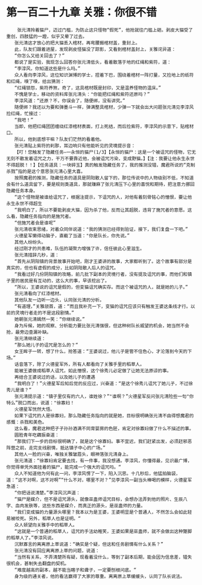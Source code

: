 # 第一百二十九章 关雅：你很不错
        张元清拎着猫尸，迈过门槛，为防止这只怪物“假死”，他抢就往门槛上砸。剥皮大猫受了重创，四肢猛的一蹬，似乎又晕了过去。
       张元清这才放心的把大猫丢入棺材，再弯腰搬棺材盖，重封上。
       此，队友们跟着进屋，发现剥皮怪猫没了踪影，又看到棺材盖封上，关雅诧异道：
       “你怎么又给关回去了？”
       都说了是实验，我现怎么回答你张元清低头，看着散落于地的红绳和紫符，道：
       “李淳风，你知道这些是什么吗。”
       众人看向李淳风，这位知识渊博的学士，捏着下巴，围绕着棺材一阵打量，又捡地上的纸符和红绳，嗅了嗅，给出猜测：
       “红绳锁怨，紫符养煞，奇了，这具棺材既是封印，又是温养怪物的温床。”
       不愧是学士，移动的资料库张元清头："你能把红绳和紫符还原吗？”
       李淳风道：“还原？不，你误会了，随便绑，没有讲究。”
       随便绑？我还以为要和弹墨斗一样，弹满整具棺材，少弹一下就会出大问题张元清见李淳风捡红绳，忙接过：
       “我吧！”
       当即，他把红绳团团缠绕红漆棺材表面，打上死结，而后捡紫符，李淳风的示意下，贴棺材口。
       所以，他到底想干嘛？队友们茫然的看着他。
       张元清贴上紫符的刹那，耳边响只有他能听见的灵境提示音：
       【叮！您触发了隐藏任务―一永恒的猫尸(1/3】【永恒的猫尸：这是一个被诅咒的怪物，它无无刻不散发着诅咒之力，干万不要靠近他，会被诅咒污染，变成野猫。】【注：我要让他永生永世不得超脱！！】【任务道具：一块碎玉】真的触发隐藏任务了，我的推测没错，魔君所说的“克制杀戮”指的是这个意思张元清心里大喜。
       按照魔君的推测，隐藏任务的道具是阴阳散人留下的，那位传说中的人物级别不低，不知道会有什么道具留下，要是规则类道具，那就赚麻了张元清压下心里的喜悦和期待，把注意力挪回隐藏任务本身。
       “这个怪物是被谁给诅咒了，根据注提示，下诅咒的人，对他有着刻骨铭心的憎恨，要让他永生永世不得超生
       “我明白了，所以不要能剥皮大猫，因为杀了他，反而让其超脱，违背了施咒者的意愿。这么看，隐藏任务指向的是施咒者。
       “但施咒者会是谁呢”
       张元清收束思绪，对着众同伴说道："我的猜测已经得到验证，接下，我们复盘一下吧。”
       火德星军懒得动脑子，直截了当道："你是队长，你先说。”
       其他人纷纷头。
       经过刚才的共患难，队伍的凝聚力增强了许，信任彼此心里滋生。
       张元清措辞几秒，道：
       “首先从阴阳镇的背景故事开始吧，刚才王婆讲的故事，大家都听到了。这个故事有部分是真实的，但也有虚假的成分，比如阴阳散人后人的诅咒。
       “我看过好几份阴阳镇的攻略，前几批下副本的灵境行者，没有提及诅咒的事，而他们和镇子里的居民是有互动的，这么大的事，早该挖出了。
       “所以，王婆说的诅咒是假的，但变猫诅咒确实存。而这个被诅咒的人，就是她的儿子。”
       张元清看向了红漆棺材。
       其他队友一边听一边头，认同张元清的分析。
       “有道理，”关雅颔首，道：“而且我补充一下，变猫的诅咒应该只有触发王婆这条线才行。以前的灵境行者走的不是这段剧情。”
       她朝张元清嫣然一笑：“你继续说。”
       身为斥候，她的观察、分析能力要比张元清强很，但这种树队长威望的机会，她当然不会抢，最旁边查漏补缺。
       张元清继续道：
       “那么她儿子的诅咒是怎么的？“
       女王眸子一转，想了什么，抢答道：“王婆说过，他儿子是管不住色心，才沦落到今天的下场。”
       话音落下，除了火德星军外，所有人都看向了关雅手里的稻草人。
       能被王婆做成稻草人诅咒，如此憎恨，这个徐秀儿必定做了让她无法原谅的事。
       再结合王婆说过的话，以及她儿子的遭遇
       “我明白了！”火德星军后知后觉的反应过，兴奋道：“是这个徐秀儿诅咒了她儿子，不过徐秀儿是谁？”
       张元清提示道："镇子里仅有的六人，谁姓徐？”"谁啊？”火德星军反问张元清险些一句"你特么”脱口而出，说道："徐寡妇！
       火德星军恍然大悟。
       如果下诅咒的人是徐寡妇，那么隐藏任务指向的就是她，目标很明确张元清不由得想魔君的感慨：杀戮和美色。
       这么看，魔君这种把子子孙孙酒满不同育婴房的色胚，肯定对徐寡妇做了什么不描述的事。
       圆脸青年吃藕振奋道：
       “那我们下一步的目标很明确了，就是这个徐寡妇。事不宜迟，我们赶紧出发，必须赶邪恶阵营之前，走完支线剧情，抵达镇子中心的广场。”
       其他人一脸的兴奋，唯独关雅皱眉头，眼神落张元清身上。
       张元清道：“徐寡妇肯定要去找，有一件事，我没想通。李淳风，你懂得最，见识最广博，你觉得单凭外面挂着的猫尸，能完成一个强大的诅咒吗。“
       众人不知道他为何有此一问，李淳风愣了一下，陷入沉思。十几秒后，他猛拍脑袋，道：“这不对啊，这不对啊”“什么不对，哪里不对？”见李淳风一副当头棒喝的模样，火德星军急道：
       “你把话说清楚。”李淳风沉声道：
       “猫尸是媒介，但不是诅咒源头，就像巫蛊师诅咒目标，会想办法弄到他的照片、生辰八字、血肉发肤等，这些东西是媒介，而真正的源头，是巫蛊师的力量。
       “我们变成猫的力量源头哪里？我本以为是王婆，王婆明显是个普通人，不然怎么会如此轻易被咬死。另外，稻草人也是证明。“
       众人顿望向关雅手中的稻草人。
       “这就是一个普通的稻草人，诅咒的手法幼稚笑，王婆如果是巫蛊师，就不会做出这种蹩脚的稻草人了。”李淳风说。
       沉默寡言的离离原上草说道：“确实是个疑，但这和任务剧情有什么关系？”
       张元清没有回应离离原上草的问题，说道：
       “当然有关系，不弄清楚所有疑，现看着没什么，等到了副本后期，能会因为信息差，错失很机会，甚制失去翻盘的契机。
       “难度越高的副本，越不能当瞎子和聋子，一定要刨根问底。“
       身为级的通关者，他的看法赢得了大家的尊重。离离原上草缓缓头，认同了队长说法。